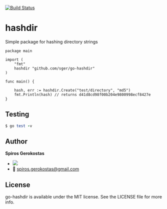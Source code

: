 [![Build Status](https://travis-ci.org/sger/go-hashdir.svg?branch=master)](https://travis-ci.org/sger/go-hashdir)

# hashdir

Simple package for hashing directory strings 

```
package main

import (
	"fmt"
	hashdir "github.com/sger/go-hashdir"
)

func main() {

	hash, err := hashdir.Create("test/directory", "md5")
	fmt.Println(hash) // returns d41d8cd98f00b204e9800998ecf8427e
}
```

Testing
-----

```ruby
$ go test -v
```

Author
-----

__Spiros Gerokostas__ 

- [![](https://img.shields.io/badge/twitter-sger-brightgreen.svg)](https://twitter.com/sger) 
- :email: spiros.gerokostas@gmail.com

License
-----

go-hashdir is available under the MIT license. See the LICENSE file for more info.